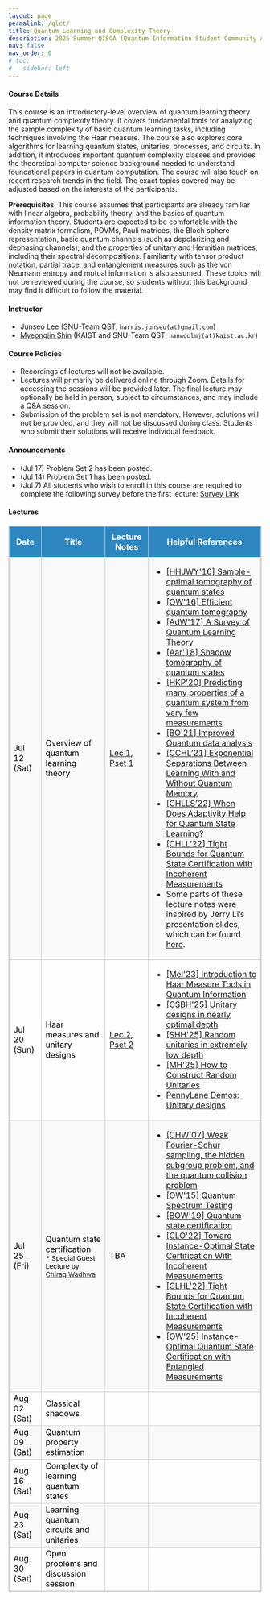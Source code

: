 ```yaml
---
layout: page
permalink: /qlct/
title: Quantum Learning and Complexity Theory
description: 2025 Summer QISCA (Quantum Information Student Community Association) Summer School Program
nav: false
nav_order: 0
# toc:
#   sidebar: left
---
```


#### **Course Details**
This course is an introductory-level overview of quantum learning theory and quantum complexity theory. It covers fundamental tools for analyzing the sample complexity of basic quantum learning tasks, including techniques involving the Haar measure. The course also explores core algorithms for learning quantum states, unitaries, processes, and circuits. In addition, it introduces important quantum complexity classes and provides the theoretical computer science background needed to understand foundational papers in quantum computation. The course will also touch on recent research trends in the field. The exact topics covered may be adjusted based on the interests of the participants.

**Prerequisites:** This course assumes that participants are already familiar with linear algebra, probability theory, and the basics of quantum information theory. Students are expected to be comfortable with the density matrix formalism, POVMs, Pauli matrices, the Bloch sphere representation, basic quantum channels (such as depolarizing and dephasing channels), and the properties of unitary and Hermitian matrices, including their spectral decompositions. Familiarity with tensor product notation, partial trace, and entanglement measures such as the von Neumann entropy and mutual information is also assumed. These topics will not be reviewed during the course, so students without this background may find it difficult to follow the material.

#### **Instructor**
- [Junseo Lee](https://harris-junseo-lee.github.io/) (SNU-Team QST, `harris.junseo(at)gmail.com`)
- [Myeongjin Shin](https://scholar.google.com/citations?user=9mRACrMAAAAJ&hl=en) (KAIST and SNU-Team QST, `hanwoolmj(at)kaist.ac.kr`)

#### **Course Policies**
- Recordings of lectures will not be available.
- Lectures will primarily be delivered online through Zoom. Details for accessing the sessions will be provided later. The final lecture may optionally be held in person, subject to circumstances, and may include a Q&A session.
- Submission of the problem set is not mandatory. However, solutions will not be provided, and they will not be discussed during class. Students who submit their solutions will receive individual feedback.

#### **Announcements**
- (Jul 17) Problem Set 2 has been posted.
- (Jul 14) Problem Set 1 has been posted.
- (Jul 7) All students who wish to enroll in this course are required to complete the following survey before the first lecture: [Survey Link](https://forms.gle/3qEH93qKtV1oZw6E6)

#### **Lectures**

<!-- All lectures are scheduled for <span style="color:#2e86c1;">Saturdays at 3 PM</span>, except <span style="color:#c0392b;">Lecture 2</span>, which will be held on Sunday. -->

<table style="border-collapse: collapse; width: 100%; border: 1px solid #ccc;">
  <thead style="background-color: #2e86c1; color: white;">
    <tr>
      <th style="padding: 10px; border: 1px solid #ccc;">Date</th>
      <th style="padding: 10px; border: 1px solid #ccc;">Title</th>
      <th style="padding: 10px; border: 1px solid #ccc;">Lecture Notes</th>
      <th style="padding: 10px; border: 1px solid #ccc;">Helpful References</th>
    </tr>
  </thead>
  <tbody>
    <tr style="background-color: #f9f9f9;">
      <td style="border: 1px solid #ccc;"><span style="color:#000000;">Jul 12 (Sat)</span></td>
      <td style="border: 1px solid #ccc;"><span style="color:#000000;">Overview of quantum learning theory</span></td>
      <td style="border: 1px solid #ccc;"><span style="color:#000000;"><a href="/assets/pdf/QLCT/QLCT_Lec1.pdf">Lec 1</a>, <a href="/assets/pdf/QLCT/QLCT_Pset1.pdf">Pset 1</a> </span></td>
      <td style="border: 1px solid #ccc;">
        <ul>
          <li><a href="https://dl.acm.org/doi/abs/10.1145/2897518.2897585">[HHJWY'16] Sample-optimal tomography of quantum states</a></li>
          <li><a href="https://dl.acm.org/doi/abs/10.1145/2897518.2897544">[OW'16] Efficient quantum tomography</a></li>
          <li><a href="https://doi.org/10.1145/3106700.3106710">[AdW'17] A Survey of Quantum Learning Theory</a></li>
          <li><a href="https://dl.acm.org/doi/abs/10.1145/3188745.3188802">[Aar'18] Shadow tomography of quantum states</a></li>
          <li><a href="https://www.nature.com/articles/s41567-020-0932-7">[HKP'20] Predicting many properties of a quantum system from very few measurements</a></li>
          <li><a href="https://dl.acm.org/doi/10.1145/3406325.3451109">[BO'21] Improved Quantum data analysis</a></li>
          <li><a href="https://www.computer.org/csdl/proceedings-article/focs/2022/205500a574/1BtftZspUxa">[CCHL’21] Exponential Separations Between Learning With and Without Quantum Memory</a></li>
          <li><a href="https://www.computer.org/csdl/proceedings-article/focs/2023/189400a391/1T96YaMKga4">[CHLLS’22] When Does Adaptivity Help for Quantum State Learning?</a></li>
          <li><a href="https://www.computer.org/csdl/proceedings-article/focs/2022/551900b205/1JtvVrKAv9S">[CHLL’22] Tight Bounds for Quantum State Certification with Incoherent Measurements</a></li>
          <li> Some parts of these lecture notes were inspired by Jerry Li’s presentation slides, which can be found <a href="https://youtu.be/GzyyC56p-as?si=GVEWJZkdrBJLXasy">here</a>. </li>
        </ul>
      </td>
    </tr>
    <tr>
      <td style="border: 1px solid #ccc;"><span style="color:#000000;">Jul 20 (Sun)</span></td>
      <td style="border: 1px solid #ccc;"><span style="color:#000000;">Haar measures and unitary designs</span></td>
      <td style="border: 1px solid #ccc;"><span style="color:#000000;"><a href="/assets/pdf/QLCT/QLCT_Lec2.pdf">Lec 2</a>, <a href="/assets/pdf/QLCT/QLCT_Pset2.pdf">Pset 2</a> </span></td>
      <td style="border: 1px solid #ccc;">
        <ul>
          <li><a href="https://quantum-journal.org/papers/q-2024-05-08-1340/#">[Mel'23] Introduction to Haar Measure Tools in Quantum Information</a></li>
          <li><a href="https://arxiv.org/pdf/2507.06216">[CSBH'25] Unitary designs in nearly optimal depth</a></li>
          <li><a href="https://www.science.org/doi/10.1126/science.adv8590">[SHH'25] Random unitaries in extremely low depth</a></li>
          <li><a href="https://dl.acm.org/doi/pdf/10.1145/3717823.3718254">[MH'25] How to Construct Random Unitaries</a></li>
          <li><a href="https://pennylane.ai/qml/demos/tutorial_unitary_designs">PennyLane Demos: Unitary designs</a></li>
        </ul>
      </td>
    </tr>
    <tr style="background-color: #f9f9f9; color:black;">
      <td style="border: 1px solid #ccc;"><span style="color:#000000;">Jul 25 (Fri)</span></td>
      <!-- <td style="border: 1px solid #ccc;"><span style="color:#000000;">Quantum state certification (Special Guest Lectuer by Chirag Wadhwa)</span></td> -->
      <td style="border: 1px solid #ccc; padding: 8px;">
        <span style="color:#000000;">
          Quantum state certification<br>
          <small>* Special Guest Lecture by 
            <a href="https://chirag-w.github.io/">
              Chirag Wadhwa
            </a>
          </small>
        </span>
      </td>
      <td style="border: 1px solid #ccc;"><span style="color:#000000;">TBA</span></td>
      <td style="border: 1px solid #ccc;">
        <ul>
          <li><a href="https://link.springer.com/chapter/10.1007/978-3-540-70918-3_51">[CHW'07] Weak Fourier-Schur sampling, the hidden subgroup problem, and the quantum collision problem</a></li>
          <li><a href="https://dl.acm.org/doi/10.1145/2746539.2746582">[OW'15] Quantum Spectrum Testing</a></li>
          <li><a href="https://dl.acm.org/doi/10.1145/3313276.3316344">[BOW'19] Quantum state certification</a></li>
          <li><a href="https://proceedings.mlr.press/v178/chen22b.html">[CLO'22] Toward Instance-Optimal State Certification With Incoherent Measurements</a></li>
          <li><a href="https://www.computer.org/csdl/proceedings-article/focs/2022/551900b205/1JtvVrKAv9S">[CLHL'22] Tight Bounds for Quantum State Certification with Incoherent Measurements</a></li>
          <li><a href="https://arxiv.org/abs/2507.06010">[OW'25] Instance-Optimal Quantum State Certification with Entangled Measurements</a></li>
        </ul>
      </td>
    </tr>
    <tr>
      <td style="border: 1px solid #ccc;"><span style="color:#000000;">Aug 02 (Sat)</span></td>
      <td style="border: 1px solid #ccc;"><span style="color:#000000;">Classical shadows</span></td>
      <td style="border: 1px solid #ccc;"><span style="color:#000000;"></span></td>
      <td style="border: 1px solid #ccc;">
        <!-- <ul>
          <li><a href="https://quantum-journal.org/papers/q-2024-05-08-1340/#">Mele: Introduction to Haar Measure Tools in Quantum Information</a></li>
          <li><a href="https://www.nature.com/articles/s41567-020-0932-7">Huang et al.: Predicting many properties of a quantum system from very few measurements</a></li>
          <li><a href="https://pennylane.ai/qml/demos/tutorial_classical_shadows">PennyLane Demos: Classical shadows</a></li>
        </ul> -->
      </td>
    </tr>
    <tr style="background-color: #f9f9f9; color:black;">
      <td style="border: 1px solid #ccc;"><span style="color:#000000;">Aug 09 (Sat)</span></td>
      <td style="border: 1px solid #ccc;"><span style="color:#000000;">Quantum property estimation</span></td>
      <td style="border: 1px solid #ccc;"><span style="color:#000000;"></span></td>
      <td style="border: 1px solid #ccc;">
        <!-- <ul>
          <li><a href="https://link.springer.com/article/10.1007/s11128-023-04253-1">Shin et al.: Estimating quantum mutual information through a quantum neural network</a></li>
          <li><a href="https://journals.aps.org/pra/abstract/10.1103/PhysRevA.110.062418">Shin et al.: Disentangling quantum neural networks for unified estimation of quantum entropies and distance measures</a></li>
          <li><a href="https://journals.aps.org/pra/abstract/10.1103/PhysRevA.109.032431">Goldfeld et al.: Quantum Neural Estimation of Entropies</a></li>
        </ul> -->
      </td>
    </tr>
    <tr>
      <td style="border: 1px solid #ccc;"><span style="color:#000000;">Aug 16 (Sat)</span></td>
      <td style="border: 1px solid #ccc;"><span style="color:#000000;">Complexity of learning quantum states</span></td>
      <td style="border: 1px solid #ccc;"><span style="color:#000000;"></span></td>
      <td style="border: 1px solid #ccc;">
        <!-- <ul>
          <li><a href="https://www.nature.com/articles/s42254-023-00662-4">Anshu & Arunachalam: A survey on the complexity of learning quantum states
</a></li>
          <li><a href="https://dl.acm.org/doi/abs/10.1145/3188745.3188802">Aaronson: Shadow tomography of quantum states</a></li>
          <li><a href="https://dl.acm.org/doi/abs/10.1145/2897518.2897585">Haah et al.: Sample-optimal tomography of quantum states</a></li>
          <li><a href="https://dl.acm.org/doi/abs/10.1145/2897518.2897544">O'Donnell & Wright: Efficient quantum tomography</a></li>
        </ul> -->
      </td>
    </tr>
    <!-- <tr style="background-color: #f9f9f9; color:black;">
      <td style="border: 1px solid #ccc;"><span style="color:#000000;">Aug 16</span></td>
      <td style="border: 1px solid #ccc;"><span style="color:#000000;">Quantum complexity and homology problems</span></td>
      <td style="border: 1px solid #ccc;"><span style="color:#000000;"></span></td>
      <td style="border: 1px solid #ccc;"> -->
        <!-- <ul>
          <li><a href="https://www.nature.com/articles/ncomms10138">Lloyd et al.: Quantum algorithms for topological and geometric analysis of data
</a></li>
          <li><a href="https://www.nature.com/articles/s41467-024-54118-z">Crichigno & Kohler: Clique Homology is QMA1-hard</a></li>
          <li><a href="https://journals.aps.org/prxquantum/abstract/10.1103/PRXQuantum.4.040349">Schmidhuber & Lloyd: Complexity-Theoretic Limitations on Quantum Algorithms for Topological Data Analysis</a></li>
          <li><a href="https://arxiv.org/abs/2506.01432">Lee & Nghiem: New aspects of quantum topological data analysis: Betti number estimation, and testing and tracking of homology and cohomology classes</a></li>
          <li><a href="https://journals.aps.org/prxquantum/abstract/10.1103/PRXQuantum.5.010319">Berry at el.: Analyzing Prospects for Quantum Advantage in Topological Data Analysis</a></li>
          <li><a href="https://quantum-journal.org/papers/q-2022-11-10-855/">Gyurik et al.: Towards quantum advantage via topological data analysis</a></li>
        </ul> -->
      <!-- </td>
    </tr> -->
    <tr style="background-color: #f9f9f9; color:black;">
      <td style="border: 1px solid #ccc;"><span style="color:#000000;">Aug 23 (Sat)</span></td>
      <td style="border: 1px solid #ccc;"><span style="color:#000000;">Learning quantum circuits and unitaries</span></td>
      <td style="border: 1px solid #ccc;"><span style="color:#000000;"></span></td>
      <td style="border: 1px solid #ccc;">
        <!-- <ul>
          <li><a href="https://journals.aps.org/prxquantum/abstract/10.1103/PRXQuantum.5.040306">Zhao et al.: Learning Quantum States and Unitaries of Bounded Gate Complexity</a></li>
          <li><a href="https://dl.acm.org/doi/10.1145/3618260.3649722">Huang et al.: Learning Shallow Quantum Circuits</a></li>
        </ul> -->
      </td>
    </tr>
    <tr>
      <td style="border: 1px solid #ccc;"><span style="color:#000000;">Aug 30 (Sat)</span></td>
      <td style="border: 1px solid #ccc;"><span style="color:#000000;">Open problems and discussion session</span></td>
      <td style="border: 1px solid #ccc;"><span style="color:#000000;"></span></td>
      <td style="border: 1px solid #ccc;">
        <!-- <ul>
          <li><a href="https://jerryzli.github.io/focs24-workshop.html">FOCS 2024 Workshop: Recent Advances in Quantum Learning</a></li>
        </ul> -->
      </td>
    </tr>
  </tbody>
</table>
